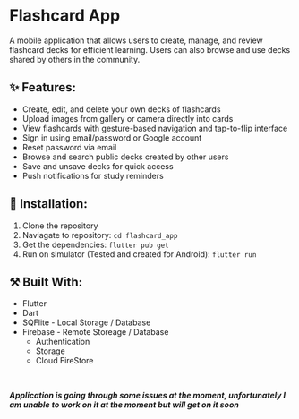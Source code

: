 # Flashcard App

A mobile application that allows users to create, manage, and review flashcard decks for efficient learning. Users can also browse and use decks shared by others in the community.

## ✨ Features:

- Create, edit, and delete your own decks of flashcards
- Upload images from gallery or camera directly into cards
- View flashcards with gesture-based navigation and tap-to-flip interface
- Sign in using email/password or Google account
- Reset password via email
- Browse and search public decks created by other users
- Save and unsave decks for quick access
- Push notifications for study reminders

## 🚀 Installation:

1. Clone the repository
2. Naviagate to repository: ```cd flashcard_app```
3. Get the dependencies: ```flutter pub get```
4. Run on simulator (Tested and created for Android): ```flutter run```

## ⚒️ Built With:
- Flutter
- Dart
- SQFlite - Local Storage / Database
- Firebase - Remote Storeage / Database
  - Authentication
  - Storage
  - Cloud FireStore

<br />

***Application is going through some issues at the moment, unfortunately I am unable to work on it at the moment but will get on it soon***

